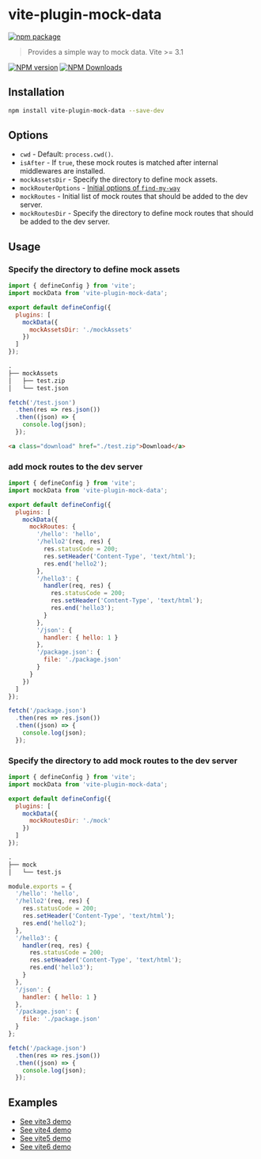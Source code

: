 # vite-plugin-mock-data

[![npm package](https://nodei.co/npm/vite-plugin-mock-data.png?downloads=true&downloadRank=true&stars=true)](https://www.npmjs.com/package/vite-plugin-mock-data)

> Provides a simple way to mock data. Vite >= 3.1

[![NPM version](https://img.shields.io/npm/v/vite-plugin-mock-data.svg?style=flat)](https://npmjs.org/package/vite-plugin-mock-data)
[![NPM Downloads](https://img.shields.io/npm/dm/vite-plugin-mock-data.svg?style=flat)](https://npmjs.org/package/vite-plugin-mock-data)

## Installation

```bash
npm install vite-plugin-mock-data --save-dev
```

## Options

* `cwd` - Default: `process.cwd()`.
* `isAfter` - If `true`, these mock routes is matched after internal middlewares are installed.
* `mockAssetsDir` - Specify the directory to define mock assets.
* `mockRouterOptions` - [Initial options of `find-my-way`](https://github.com/delvedor/find-my-way#findmywayoptions)
* `mockRoutes` - Initial list of mock routes that should be added to the dev server.
* `mockRoutesDir` - Specify the directory to define mock routes that should be added to the dev server.

## Usage

### Specify the directory to define mock assets

```js
import { defineConfig } from 'vite';
import mockData from 'vite-plugin-mock-data';

export default defineConfig({
  plugins: [
    mockData({
      mockAssetsDir: './mockAssets'
    })
  ]
});
```

```txt
.
├── mockAssets
│   ├── test.zip
│   └── test.json
```

```js
fetch('/test.json')
  .then(res => res.json())
  .then((json) => {
    console.log(json);
  });
```

```html
<a class="download" href="./test.zip">Download</a>
```

### add mock routes to the dev server

```js
import { defineConfig } from 'vite';
import mockData from 'vite-plugin-mock-data';

export default defineConfig({
  plugins: [
    mockData({
      mockRoutes: {
        '/hello': 'hello',
        '/hello2'(req, res) {
          res.statusCode = 200;
          res.setHeader('Content-Type', 'text/html');
          res.end('hello2');
        },
        '/hello3': {
          handler(req, res) {
            res.statusCode = 200;
            res.setHeader('Content-Type', 'text/html');
            res.end('hello3');
          }
        },
        '/json': {
          handler: { hello: 1 }
        },
        '/package.json': {
          file: './package.json'
        }
      }
    })
  ]
});
```

```js
fetch('/package.json')
  .then(res => res.json())
  .then((json) => {
    console.log(json);
  });
```

### Specify the directory to add mock routes to the dev server

```js
import { defineConfig } from 'vite';
import mockData from 'vite-plugin-mock-data';

export default defineConfig({
  plugins: [
    mockData({
      mockRoutesDir: './mock'
    })
  ]
});
```

```txt
.
├── mock
│   └── test.js
```

```js
module.exports = {
  '/hello': 'hello',
  '/hello2'(req, res) {
    res.statusCode = 200;
    res.setHeader('Content-Type', 'text/html');
    res.end('hello2');
  },
  '/hello3': {
    handler(req, res) {
      res.statusCode = 200;
      res.setHeader('Content-Type', 'text/html');
      res.end('hello3');
    }
  },
  '/json': {
    handler: { hello: 1 }
  },
  '/package.json': {
    file: './package.json'
  }
};
```

```js
fetch('/package.json')
  .then(res => res.json())
  .then((json) => {
    console.log(json);
  });
```

## Examples

* [See vite3 demo](../../examples/vite3-demo)
* [See vite4 demo](../../examples/vite4-demo)
* [See vite5 demo](../../examples/vite5-demo)
* [See vite6 demo](../../examples/vite6-demo)
